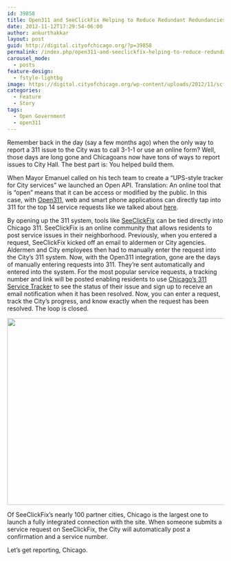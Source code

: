 ```yaml
---
id: 39858
title: Open311 and SeeClickFix Helping to Reduce Redundant Redundancies
date: 2012-11-12T17:29:54-06:00
author: ankurthakkar
layout: post
guid: http://digital.cityofchicago.org/?p=39858
permalink: /index.php/open311-and-seeclickfix-helping-to-reduce-redundant-redundancies/
carousel_mode:
  - posts
feature-design:
  - fstyle-lightbg
image: https://digital.cityofchicago.org/wp-content/uploads/2012/11/scf21.png
categories:
  - Feature
  - Story
tags:
  - Open Government
  - open311
---
```

Remember back in the day (say a few months ago) when the only way to report a 311 issue to the City was to call 3-1-1 or use an online form? Well, those days are long gone and Chicagoans now have tons of ways to report issues to City Hall. The best part is: You helped build them.

When Mayor Emanuel called on his tech team to create a “UPS-style tracker for City services” we launched an Open API. Translation: An online tool that is “open” means that it can be access or modified by the public. In this case, with [Open311](http://cityofchicago.org/311), web and smart phone applications can directly tap into 311 for the top 14 service requests like we talked about <a title="Open 311" href="http://shar.es/6xFRn" target="_blank">here</a>.

By opening up the 311 system, tools like [SeeClickFix](http://seeclickfix.com/) can be tied directly into Chicago 311. SeeClickFix is an online community that allows residents to post service issues in their neighborhood. Previously, when you entered a request, SeeClickFix kicked off an email to aldermen or City agencies.  Aldermen and City employees then had to manually enter the request into the City’s 311 system. Now, with the Open311 integration, gone are the days of manually entering requests into 311. They’re sent automatically and entered into the system. For the most popular service requests, a tracking number and link will be posted enabling residents to use [Chicago’s 311 Service Tracker](http://servicetracker.cityofchicago.org/) to see the status of their issue and sign up to receive an email notification when it has been resolved. Now, you can enter a request, track the City’s progress, and know exactly when the request has been resolved. The loop is closed.

<p style="text-align: center;">
  <a href="http://digital.cityofchicago.org/wp-content/uploads/2012/10/271286.png"><img loading="lazy" class="aligncenter  wp-image-39864" title="271286" src="http://digital.cityofchicago.org/wp-content/uploads/2012/10/271286.png" alt="" width="578" height="433" srcset="https://digital.cityofchicago.org/wp-content/uploads/2012/10/271286.png 722w, https://digital.cityofchicago.org/wp-content/uploads/2012/10/271286-300x224.png 300w" sizes="(max-width: 578px) 100vw, 578px" /></a>
</p>

Of SeeClickFix’s nearly 100 partner cities, Chicago is the largest one to launch a fully integrated connection with the site. When someone submits a service request on SeeClickFix, the City will automatically post a confirmation and a service number.

Let’s get reporting, Chicago.